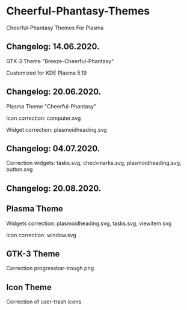 # Cheerful-Phantasy-Themes
Cheerful-Phantasy Themes For Plasma

Changelog: 14.06.2020.
----------------------

GTK-3 Theme "Breeze-Cheerful-Phantasy"

Customized for KDE Plasma 5.19

Changelog: 20.06.2020.
----------------------

Plasma Theme "Cheerful-Phantasy"

Icon correction: computer.svg

Widget correction: plasmoidheading.svg

Changelog: 04.07.2020.
---------------------

Correction widgets: tasks.svg, checkmarks.svg, plasmoidheading.svg, button.svg

Changelog: 20.08.2020.
---------------------

Plasma Theme
-------------

Widgets correction: plasmoidheading.svg, tasks.svg, viewitem.svg

Icon correction: window.svg

GTK-3 Theme
-----------

Correction progressbar-trough.png

Icon Theme
----------

Correction of user-trash icons


